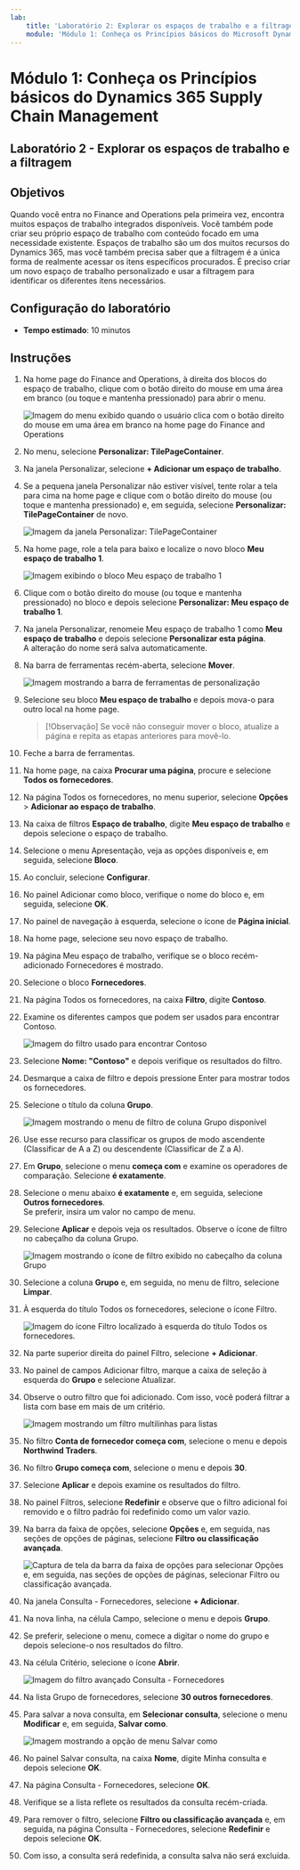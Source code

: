 ```yaml
---
lab:
    title: 'Laboratório 2: Explorar os espaços de trabalho e a filtragem'
    module: 'Módulo 1: Conheça os Princípios básicos do Microsoft Dynamics 365 Supply Chain Management'
---
```


# Módulo 1: Conheça os Princípios básicos do Dynamics 365 Supply Chain Management

## Laboratório 2 - Explorar os espaços de trabalho e a filtragem

## Objetivos

Quando você entra no Finance and Operations pela primeira vez, encontra muitos espaços de trabalho integrados disponíveis. Você também pode criar seu próprio espaço de trabalho com conteúdo focado em uma necessidade existente. Espaços de trabalho são um dos muitos recursos do Dynamics 365, mas você também precisa saber que a filtragem é a única forma de realmente acessar os itens específicos procurados. É preciso criar um novo espaço de trabalho personalizado e usar a filtragem para identificar os diferentes itens necessários.

## Configuração do laboratório

   - **Tempo estimado**: 10 minutos

## Instruções

1. Na home page do Finance and Operations, à direita dos blocos do espaço de trabalho, clique com o botão direito do mouse em uma área em branco (ou toque e mantenha pressionado) para abrir o menu.

    ![Imagem do menu exibido quando o usuário clica com o botão direito do mouse em uma área em branco na home page do Finance and Operations](./media/m1-common-home-page-right-click-personalize.png)

1. No menu, selecione **Personalizar: TilePageContainer**.

1. Na janela Personalizar, selecione **+ Adicionar um espaço de trabalho**.

1. Se a pequena janela Personalizar não estiver visível, tente rolar a tela para cima na home page e clique com o botão direito do mouse (ou toque e mantenha pressionado) e, em seguida, selecione **Personalizar: TilePageContainer** de novo.

    ![Imagem da janela Personalizar: TilePageContainer](./media/m1-common-home-page-right-click-personalize-window.png)

1. Na home page, role a tela para baixo e localize o novo bloco **Meu espaço de trabalho 1**.

    ![Imagem exibindo o bloco Meu espaço de trabalho 1](./media/m1-common-home-page-my-workspace-1.png)

1. Clique com o botão direito do mouse (ou toque e mantenha pressionado) no bloco e depois selecione **Personalizar: Meu espaço de trabalho 1**.

1. Na janela Personalizar, renomeie Meu espaço de trabalho 1 como **Meu espaço de trabalho** e depois selecione **Personalizar esta página**.  
    A alteração do nome será salva automaticamente.

1. Na barra de ferramentas recém-aberta, selecione **Mover**.

    ![Imagem mostrando a barra de ferramentas de personalização](./media/m1-common-personize-this-page-toolbar.png)

1. Selecione seu bloco **Meu espaço de trabalho** e depois mova-o para outro local na home page.

    >[!Observação] Se você não conseguir mover o bloco, atualize a página e repita as etapas anteriores para movê-lo.

1. Feche a barra de ferramentas.

1. Na home page, na caixa **Procurar uma página**, procure e selecione **Todos os fornecedores**.

1. Na página Todos os fornecedores, no menu superior, selecione **Opções** > **Adicionar ao espaço de trabalho**.

1. Na caixa de filtros **Espaço de trabalho**, digite **Meu espaço de trabalho** e depois selecione o espaço de trabalho.

1. Selecione o menu Apresentação, veja as opções disponíveis e, em seguida, selecione **Bloco**.

1. Ao concluir, selecione **Configurar**.

1. No painel Adicionar como bloco, verifique o nome do bloco e, em seguida, selecione **OK**.

1. No painel de navegação à esquerda, selecione o ícone de **Página inicial**.

1. Na home page, selecione seu novo espaço de trabalho.

1. Na página Meu espaço de trabalho, verifique se o bloco recém-adicionado Fornecedores é mostrado.

1. Selecione o bloco **Fornecedores**.

1. Na página Todos os fornecedores, na caixa **Filtro**, digite **Contoso**.

1. Examine os diferentes campos que podem ser usados para encontrar Contoso.

    ![Imagem do filtro usado para encontrar Contoso](./media/m1-common-filter-vendor-contoso.png)

1. Selecione **Nome: "Contoso"** e depois verifique os resultados do filtro.

1. Desmarque a caixa de filtro e depois pressione Enter para mostrar todos os fornecedores.

1. Selecione o título da coluna **Grupo**.

    ![Imagem mostrando o menu de filtro de coluna Grupo disponível](./media/m1-common-filter-group-column.png)

1. Use esse recurso para classificar os grupos de modo ascendente (Classificar de A a Z) ou descendente (Classificar de Z a A).

1. Em **Grupo**, selecione o menu **começa com** e examine os operadores de comparação. Selecione **é exatamente**.

1. Selecione o menu abaixo **é exatamente** e, em seguida, selecione **Outros fornecedores**.  
    Se preferir, insira um valor no campo de menu.

1. Selecione **Aplicar** e depois veja os resultados. Observe o ícone de filtro no cabeçalho da coluna Grupo.

    ![Imagem mostrando o ícone de filtro exibido no cabeçalho da coluna Grupo](./media/m1-common-group-column-filter.png)

1. Selecione a coluna **Grupo** e, em seguida, no menu de filtro, selecione **Limpar**.

1. À esquerda do título Todos os fornecedores, selecione o ícone Filtro.

    ![Imagem do ícone Filtro localizado à esquerda do título Todos os fornecedores.](./media/m1-common-all-vendors-page-filter.png)

1. Na parte superior direita do painel Filtro, selecione **+ Adicionar**.

1. No painel de campos Adicionar filtro, marque a caixa de seleção à esquerda do **Grupo** e selecione Atualizar.

1. Observe o outro filtro que foi adicionado. Com isso, você poderá filtrar a lista com base em mais de um critério.

    ![Imagem mostrando um filtro multilinhas para listas](./media/m1-common-multi-line-filter.png)

1. No filtro **Conta de fornecedor começa com**, selecione o menu e depois **Northwind Traders**.

1. No filtro **Grupo começa com**, selecione o menu e depois **30**.

1. Selecione **Aplicar** e depois examine os resultados do filtro.

1. No painel Filtros, selecione **Redefinir** e observe que o filtro adicional foi removido e o filtro padrão foi redefinido como um valor vazio.

1. Na barra da faixa de opções, selecione **Opções** e, em seguida, nas seções de opções de páginas, selecione **Filtro ou classificação avançada**.

    ![Captura de tela da barra da faixa de opções para selecionar Opções e, em seguida, nas seções de opções de páginas, selecionar Filtro ou classificação avançada.](./media/m1-common-advanced-filter-sort-ribbon.png)

1. Na janela Consulta - Fornecedores, selecione **+ Adicionar**.

1. Na nova linha, na célula Campo, selecione o menu e depois **Grupo**.

1. Se preferir, selecione o menu, comece a digitar o nome do grupo e depois selecione-o nos resultados do filtro.

1. Na célula Critério, selecione o ícone **Abrir**.

    ![Imagem do filtro avançado Consulta - Fornecedores](./media/m1-common-inquire-vendor-advanced-filter.png)

1. Na lista Grupo de fornecedores, selecione **30 outros fornecedores**.

1. Para salvar a nova consulta, em **Selecionar consulta**, selecione o menu **Modificar** e, em seguida, **Salvar como**.

    ![Imagem mostrando a opção de menu Salvar como](./media/m1-common-inquiry-vendors-advanced-filter-save-as.png)

1. No painel Salvar consulta, na caixa **Nome**, digite Minha consulta e depois selecione **OK**.

1. Na página Consulta - Fornecedores, selecione **OK**.

1. Verifique se a lista reflete os resultados da consulta recém-criada.

1. Para remover o filtro, selecione **Filtro ou classificação avançada** e, em seguida, na página Consulta - Fornecedores, selecione **Redefinir** e depois selecione **OK**.

1. Com isso, a consulta será redefinida, a consulta salva não será excluída.
